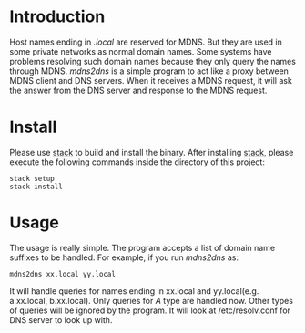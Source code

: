 # Introduction
Host names ending in *.local* are reserved for MDNS. But they are used in some private networks as normal domain names. Some systems have problems resolving such domain names because they only query the names through MDNS. *mdns2dns* is a simple program to act like a proxy between MDNS client and DNS servers. When it receives a MDNS request, it will ask the answer from the DNS server and response to the MDNS request.

# Install
Please use [stack](https://github.com/commercialhaskell/stack) to build and install the binary. After installing [stack](https://github.com/commercialhaskell/stack), please execute the following commands inside the directory of this project:

    stack setup
    stack install


# Usage
The usage is really simple. The program accepts a list of domain name suffixes to be handled. For example, if you run *mdns2dns* as:

    mdns2dns xx.local yy.local

It will handle queries for names ending in xx.local and yy.local(e.g. a.xx.local, b.xx.local). Only queries for *A* type are handled now. Other types of queries will be ignored by the program. It will look at /etc/resolv.conf for DNS server to look up with.

